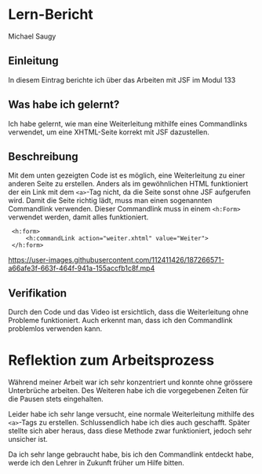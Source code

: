 # Lern-Bericht
Michael Saugy

## Einleitung

In diesem Eintrag berichte ich über das Arbeiten mit JSF im Modul 133

## Was habe ich gelernt?

Ich habe gelernt, wie man eine Weiterleitung mithilfe eines Commandlinks verwendet, um eine XHTML-Seite korrekt mit JSF dazustellen.

## Beschreibung

Mit dem unten gezeigten Code ist es möglich, eine Weiterleitung zu einer anderen Seite zu erstellen. Anders als im gewöhnlichen HTML funktioniert der ein Link mit dem ```<a>```-Tag nicht, da die Seite sonst ohne JSF aufgerufen wird. Damit die Seite richtig lädt, muss man einen sogenannten Commandlink verwenden. Dieser Commandlink muss in einem ```<h:Form>``` verwendet werden, damit alles funktioniert.
     
     <h:form> 
         <h:commandLink action="weiter.xhtml" value="Weiter">
     </h:form>
  

https://user-images.githubusercontent.com/112411426/187266571-a66afe3f-663f-464f-941a-155accfb1c8f.mp4


## Verifikation

Durch den Code und das Video ist ersichtlich, dass die Weiterleitung ohne Probleme funktioniert. Auch erkennt man, dass ich den Commandlink problemlos verwenden kann.

# Reflektion zum Arbeitsprozess

Während meiner Arbeit war ich sehr konzentriert und konnte ohne grössere Unterbrüche arbeiten. Des Weiteren habe ich die vorgegebenen Zeiten für die Pausen stets eingehalten.

Leider habe ich sehr lange versucht, eine normale Weiterleitung mithilfe des ```<a>```-Tags zu erstellen. Schlussendlich habe ich dies auch geschafft.  Später stellte sich aber heraus, dass diese Methode zwar funktioniert, jedoch sehr unsicher ist.

Da ich sehr lange gebraucht habe, bis ich den Commandlink entdeckt habe, werde ich den Lehrer in Zukunft früher um Hilfe bitten.
